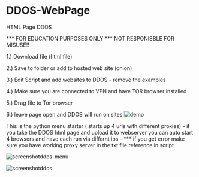 # DDOS-WebPage
HTML Page DDOS 

*** FOR EDUCATION PURPOSES ONLY *** NOT RESPONISBLE FOR MISUSE!!

1.) Download file  (html file)

2.) Save to folder or add to hosted web site (onion)

3.) Edit Script and add websites to DDOS - remove the examples 

 4.) Make sure you are connected to VPN and have TOR browser installed
  
 5.) Drag file to Tor browser 
  
  6.) leave page open and DDOS will run on sites
![demo](https://user-images.githubusercontent.com/46620390/158417269-3f5ccfd0-2542-407b-ab2f-f251e2ad31ac.jpg)


This is the python menu starter ( starts up 4 urls with different proxies) - if you take the DDOS html page and upload it to webserver you can auto start 4 browsers and have each run via differnt ips -  *** if you get error make sure you have working proxy server in the txt file reference in script

![screenshotddos-menu](https://user-images.githubusercontent.com/46620390/161365481-f893b653-311c-4acc-b477-1b4c91c85e68.png)

![screenshotddos](https://user-images.githubusercontent.com/46620390/161365129-90d0be81-192c-4b9b-b563-4380c168824a.png)
